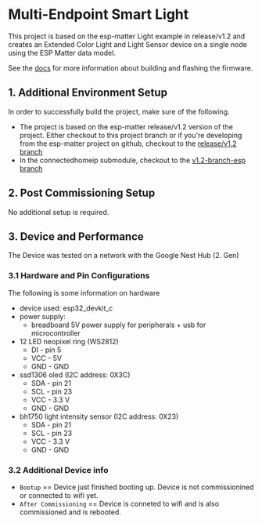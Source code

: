 # Multi-Endpoint Smart Light

This project is based on the esp-matter Light example in release/v1.2 and creates an Extended Color Light and Light Sensor device on a single node using the ESP
Matter data model.

See the [docs](https://docs.espressif.com/projects/esp-matter/en/latest/esp32/developing.html) for more information about building and flashing the firmware.

## 1. Additional Environment Setup

In order to successfully build the project, make sure of the following.
- The project is based on the esp-matter release/v1.2 version of the project. Either checkout to this project branch or if you're developing from the esp-matter project on github, checkout to the [release/v1.2 branch](https://github.com/espressif/esp-matter/tree/release/v1.2)
- In the connectedhomeip submodule, checkout to the [v1.2-branch-esp branch](https://github.com/espressif/connectedhomeip/tree/v1.2-branch-esp)

## 2. Post Commissioning Setup

No additional setup is required.

## 3. Device and Performance
The Device was tested on a network with the Google Nest Hub (2. Gen) 

### 3.1 Hardware and Pin Configurations

The following is some information on hardware

-   device used: esp32_devkit_c
-   power supply:
    *   breadboard 5V power supply for peripherals + usb for microcontroller
-   12 LED neopixel ring (WS2812)
    * DI - pin 5
    * VCC - 5V
    * GND - GND
-   ssd1306 oled (I2C address: 0X3C)
    * SDA - pin 21
    * SCL - pin 23
    * VCC - 3.3 V
    * GND - GND
-   bh1750 light intensity sensor (I2C address: 0X23)
    * SDA - pin 21
    * SCL - pin 23
    * VCC - 3.3 V
    * GND - GND

### 3.2 Additional Device info 

-   `Bootup` == Device just finished booting up. Device is not
    commissionined or connected to wifi yet.
-   `After Commissioning` == Device is conneted to wifi and is also
    commissioned and is rebooted.
